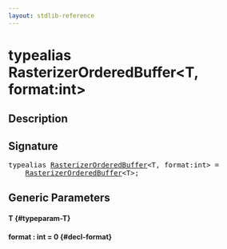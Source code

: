 ```yaml
---
layout: stdlib-reference
---
```


# typealias RasterizerOrderedBuffer\<T, format:int\>

## Description



## Signature

<pre>
<span class='code_keyword'>typealias</span> <a href="/stdlib-reference/types/rasterizerorderedbuffer-0ah" class="code_type">RasterizerOrderedBuffer</a>&lt;T, format:<span class="code_keyword">int</span>&gt; = 
    <a href="/stdlib-reference/types/rasterizerorderedbuffer-0ah" class="code_type">RasterizerOrderedBuffer</a>&lt;T&gt;;
</pre>

## Generic Parameters

#### T {#typeparam-T}
#### format  : int = 0 {#decl-format}

